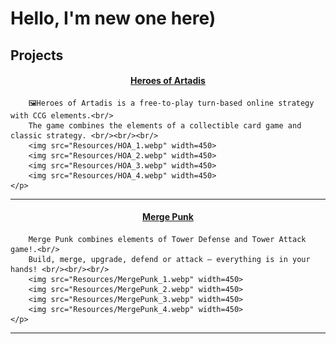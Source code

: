 # Hello, I'm new one here)

## Projects

<div align="left">
    <h4 align="center"> <a href="https://play.google.com/store/apps/details?id=com.BulatZavgarov.HeroicBattles&hl=en">Heroes of Artadis</a></h4>
    <p align="center">
        
        🖼Heroes of Artadis is a free-to-play turn-based online strategy with CCG elements.<br/>
        The game combines the elements of a collectible card game and classic strategy. <br/><br/><br/>
        <img src="Resources/HOA_1.webp" width=450>
        <img src="Resources/HOA_2.webp" width=450>
        <img src="Resources/HOA_3.webp" width=450>
        <img src="Resources/HOA_4.webp" width=450>
    </p>
</div>

---

<div align="left">
    <h4 align="center"> <a href="https://play.google.com/store/apps/details?id=com.NeonBanana.PVPTD&hl=en&gl=US">Merge Punk</a></h4>
    <p align="center">
        
        Merge Punk combines elements of Tower Defense and Tower Attack game!.<br/>
        Build, merge, upgrade, defend or attack – everything is in your hands! <br/><br/><br/>
        <img src="Resources/MergePunk_1.webp" width=450>
        <img src="Resources/MergePunk_2.webp" width=450>
        <img src="Resources/MergePunk_3.webp" width=450>
        <img src="Resources/MergePunk_4.webp" width=450>
    </p>
</div>

---


